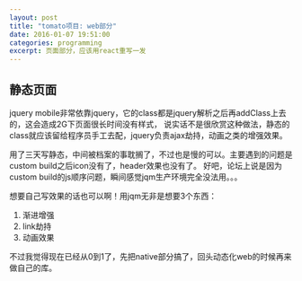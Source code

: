 ```yaml
---
layout: post
title: "tomato项目: web部分"
date: 2016-01-07 19:51:00
categories: programming
excerpt: 页面部分，应该用react重写一发
---
```


## 静态页面

jquery mobile非常依靠jquery，它的class都是jquery解析之后再addClass上去的，这会造成2G下页面很长时间没有样式，
说实话不是很欣赏这种做法，静态的class就应该留给程序员手工去配，jquery负责ajax劫持，动画之类的增强效果。

用了三天写静态，中间被档案的事耽搁了，不过也是慢的可以。主要遇到的问题是custom build之后icon没有了，header效果也没有了。
好吧，论坛上说是因为custom build的js顺序问题，瞬间感觉jqm生产环境完全没法用。。。

想要自己写效果的话也可以啊！用jqm无非是想要3个东西：

1. 渐进增强
2. link劫持
3. 动画效果

不过我觉得现在已经从0到1了，先把native部分搞了，回头动态化web的时候再来做自己的库。

